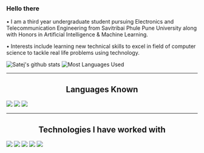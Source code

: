 ### Hello there

<div>
• I am a third year undergraduate student pursuing Electronics and Telecommunication Engineering from
Savitribai Phule Pune University along with Honors in Artificial Intelligence & Machine Learning.

• Interests include learning new technical skills to excel in field of computer science to tackle real life
problems using technology.
  
![Satej's github stats](https://github-readme-stats.vercel.app/api?username=satejrashinkar&theme=dracula&count_private=true&show_icons=true&include_all_commits=true)
![Most Languages Used](https://github-readme-stats.vercel.app/api/top-langs/?username=satejrashinkar&theme=dracula&layout=compact)

<hr>
 <h2 align="center">Languages Known</h2>
    <img src="https://img.shields.io/badge/C%2B%2B-00599C?style=for-the-badge&logo=c%2B%2B&logoColor=white"/>
    <img src="https://img.shields.io/badge/Python-323330?style=for-the-badge&logo=Python&logoColor=white"/>
    <img src="https://img.shields.io/badge/Java-ED8B00?style=for-the-badge&logo=java&logoColor=white"/> 
 </h2>
 <hr>
 <h2 align="center">Technologies I have worked with</h2>
 
  <img src="https://img.shields.io/badge/react%20-%2320232a.svg?&style=for-the-badge&logo=react&logoColor=%2361DAFB" />

 <img src="https://img.shields.io/badge/Bootstrap-563D7C?style=for-the-badge&logo=bootstrap&logoColor=white"/>
  <img src="https://img.shields.io/badge/node.js%20-%2343853D.svg?&style=for-the-badge&logo=node.js&logoColor=white" />
<img src="https://img.shields.io/badge/JavaScript-323330?style=for-the-badge&logo=javascript&logoColor=F7DF1E"/>
  
 <img src="https://img.shields.io/badge/MySQL-00000F?style=for-the-badge&logo=mysql&logoColor=white"/>
 
</div>
